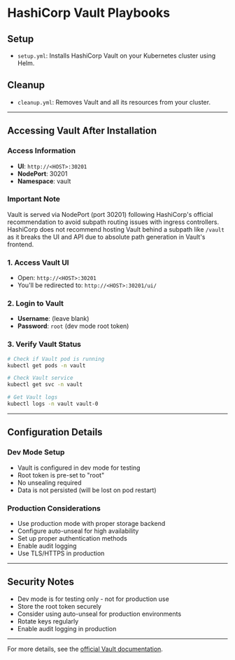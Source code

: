 # HashiCorp Vault Playbooks

## Setup
- `setup.yml`: Installs HashiCorp Vault on your Kubernetes cluster using Helm.

## Cleanup
- `cleanup.yml`: Removes Vault and all its resources from your cluster.

---

## Accessing Vault After Installation

### Access Information
- **UI**: `http://<HOST>:30201`
- **NodePort**: 30201
- **Namespace**: vault

### Important Note
Vault is served via NodePort (port 30201) following HashiCorp's official recommendation to avoid subpath routing issues with ingress controllers. HashiCorp does not recommend hosting Vault behind a subpath like `/vault` as it breaks the UI and API due to absolute path generation in Vault's frontend.

### 1. Access Vault UI
- Open: `http://<HOST>:30201`
- You'll be redirected to: `http://<HOST>:30201/ui/`

### 2. Login to Vault
- **Username**: (leave blank)
- **Password**: `root` (dev mode root token)

### 3. Verify Vault Status
```bash
# Check if Vault pod is running
kubectl get pods -n vault

# Check Vault service
kubectl get svc -n vault

# Get Vault logs
kubectl logs -n vault vault-0
```

---

## Configuration Details

### Dev Mode Setup
- Vault is configured in dev mode for testing
- Root token is pre-set to "root"
- No unsealing required
- Data is not persisted (will be lost on pod restart)

### Production Considerations
- Use production mode with proper storage backend
- Configure auto-unseal for high availability
- Set up proper authentication methods
- Enable audit logging
- Use TLS/HTTPS in production

---

## Security Notes
- Dev mode is for testing only - not for production use
- Store the root token securely
- Consider using auto-unseal for production environments
- Rotate keys regularly
- Enable audit logging in production

---

For more details, see the [official Vault documentation](https://www.vaultproject.io/docs). 
